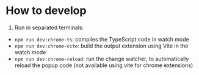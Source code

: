 # How to develop

1. Run in separated terminals:

- `npm run dev:chrome-ts`: compiles the TypeScript code in watch mode
- `npm run dev:chrome-vite`: build the output extension using Vite in the watch
  mode
- `npm run dev:chrome-reload`: run the change watcher, to automatically reload
  the popup code (not available using vite for chrome extensions)

